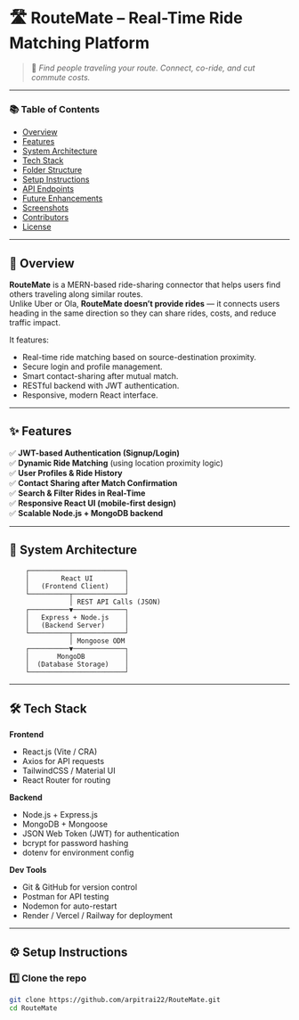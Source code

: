 # 🛣️ RouteMate – Real-Time Ride Matching Platform

> 🚗 *Find people traveling your route. Connect, co-ride, and cut commute costs.*

---

### 📚 Table of Contents
- [Overview](#overview)
- [Features](#features)
- [System Architecture](#system-architecture)
- [Tech Stack](#tech-stack)
- [Folder Structure](#folder-structure)
- [Setup Instructions](#setup-instructions)
- [API Endpoints](#api-endpoints)
- [Future Enhancements](#future-enhancements)
- [Screenshots](#screenshots)
- [Contributors](#contributors)
- [License](#license)

---

## 🚀 Overview

**RouteMate** is a MERN-based ride-sharing connector that helps users find others traveling along similar routes.  
Unlike Uber or Ola, **RouteMate doesn’t provide rides** — it connects users heading in the same direction so they can share rides, costs, and reduce traffic impact.

It features:
- Real-time ride matching based on source-destination proximity.
- Secure login and profile management.
- Smart contact-sharing after mutual match.
- RESTful backend with JWT authentication.
- Responsive, modern React interface.

---

## ✨ Features

✅ **JWT-based Authentication (Signup/Login)**  
✅ **Dynamic Ride Matching** (using location proximity logic)  
✅ **User Profiles & Ride History**  
✅ **Contact Sharing after Match Confirmation**  
✅ **Search & Filter Rides in Real-Time**  
✅ **Responsive React UI (mobile-first design)**  
✅ **Scalable Node.js + MongoDB backend**  

---

## 🧩 System Architecture

        ┌────────────────────────┐
        │        React UI        │
        │   (Frontend Client)    │
        └──────────┬─────────────┘
                   │ REST API Calls (JSON)
        ┌──────────▼─────────────┐
        │   Express + Node.js    │
        │   (Backend Server)     │
        └──────────┬─────────────┘
                   │ Mongoose ODM
        ┌──────────▼─────────────┐
        │       MongoDB          │
        │  (Database Storage)    │
        └────────────────────────┘


---

## 🛠️ Tech Stack

**Frontend**
- React.js (Vite / CRA)
- Axios for API requests
- TailwindCSS / Material UI
- React Router for routing

**Backend**
- Node.js + Express.js
- MongoDB + Mongoose
- JSON Web Token (JWT) for authentication
- bcrypt for password hashing
- dotenv for environment config

**Dev Tools**
- Git & GitHub for version control  
- Postman for API testing  
- Nodemon for auto-restart  
- Render / Vercel / Railway for deployment  

---

## ⚙️ Setup Instructions

### 1️⃣ Clone the repo
```bash
git clone https://github.com/arpitrai22/RouteMate.git
cd RouteMate



